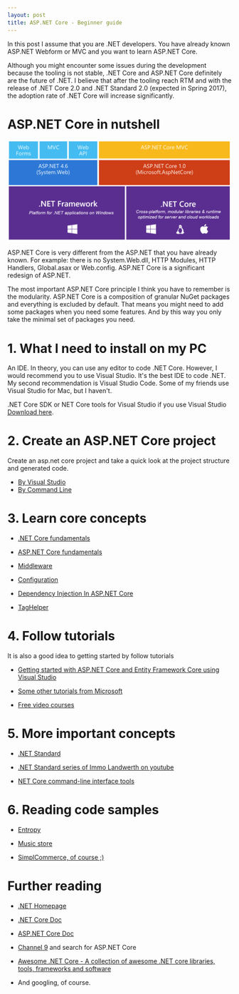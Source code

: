 ```yaml
---
layout: post
title: ASP.NET Core - Beginner guide
---
```


In this post I assume that you are .NET developers. You have already known ASP.NET Webform or MVC and you want to learn ASP.NET Core.

Although you might encounter some issues during the development because the tooling is not stable, .NET Core and ASP.NET Core definitely are the future of .NET. I believe that after the tooling reach RTM and with the release of .NET Core 2.0 and .NET Standard 2.0 (expected in Spring 2017), the adoption rate of .NET Core will increase significantly.

# ASP.NET Core in nutshell

![ASP.NET Core](/images/aspnetcore.png "ASP.NET Core")

ASP.NET Core is very different from the ASP.NET that you have already known. For example: there is no System.Web.dll, HTTP Modules, HTTP Handlers, Global.asax or Web.config. ASP.NET Core is a significant redesign of ASP.NET.

The most important ASP.NET Core principle I think you have to remember is the modularity. ASP.NET Core is a composition of granular NuGet packages and everything is excluded by default. That means you might need to add some packages when you need some features. And by this way you only take the minimal set of packages you need.

# 1. What I need to install on my PC

An IDE. In theory, you can use any editor to code .NET Core. However, I would recommend you to use Visual Studio. It's the best IDE to code .NET. My second recommendation is Visual Studio Code. Some of my friends use Visual Studio for Mac, but I haven't. 

.NET Core SDK or NET Core tools for Visual Studio if you use Visual Studio [Download here](https://www.microsoft.com/net/download/core). 

# 2. Create an ASP.NET Core project

Create an asp.net core project and take a quick look at the project structure and generated code.

- [By Visual Studio](https://docs.microsoft.com/en-us/aspnet/core/tutorials/first-mvc-app/start-mvc)
- [By Command Line](https://docs.microsoft.com/en-us/aspnet/core/getting-started)

# 3. Learn core concepts

- [.NET Core fundamentals](https://docs.microsoft.com/en-us/dotnet/articles/core/index)

- [ASP.NET Core fundamentals](https://docs.microsoft.com/en-us/aspnet/core/fundamentals/index)

- [Middleware](https://docs.microsoft.com/en-us/aspnet/core/fundamentals/middleware)

- [Configuration](https://docs.microsoft.com/en-us/aspnet/core/fundamentals/configuration)

- [Dependency Injection In ASP.NET Core](https://docs.microsoft.com/en-us/aspnet/core/fundamentals/dependency-injection)

- [TagHelper](https://docs.microsoft.com/en-us/aspnet/core/mvc/views/tag-helpers/intro)

# 4. Follow tutorials

 It is also a good idea to getting started by follow tutorials
 
- [Getting started with ASP.NET Core and Entity Framework Core using Visual Studio](https://docs.microsoft.com/en-us/aspnet/core/data/ef-mvc/)

- [Some other tutorials from Microsoft](https://docs.microsoft.com/en-us/aspnet/core/tutorials/)

- [Free video courses](https://www.asp.net/freecourses)

# 5. More important concepts

- [.NET Standard](https://docs.microsoft.com/en-us/dotnet/articles/standard/library)

- [.NET Standard series of Immo Landwerth on youtube](https://www.youtube.com/watch?v=YI4MurjfMn8&list=PLRAdsfhKI4OWx321A_pr-7HhRNk7wOLLY)

- [NET Core command-line interface tools](https://docs.microsoft.com/en-us/dotnet/articles/core/tools/)

# 6. Reading code samples

- [Entropy](https://github.com/aspnet/Entropy/tree/dev/samples)

- [Music store](https://github.com/aspnet/MusicStore)

- [SimplCommerce, of course ;)](https://github.com/simplcommerce/SimplCommerce)

# Further reading

- [.NET Homepage](http://dot.net)

- [.NET Core Doc](https://docs.microsoft.com/en-us/dotnet/articles/core/)

- [ASP.NET Core Doc](https://docs.microsoft.com/en-us/aspnet/core/)

- [Channel 9](https://channel9.msdn.com) and search for ASP.NET Core

- [Awesome .NET Core - A collection of awesome .NET core libraries, tools, frameworks and software](https://github.com/thangchung/awesome-dotnet-core/)

- And googling, of course.